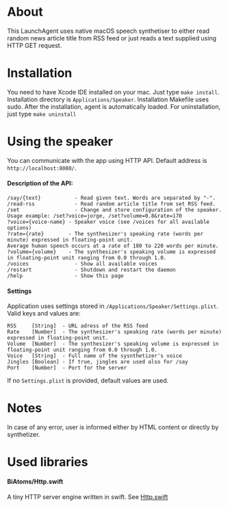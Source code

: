 # About

This LaunchAgent uses native macOS speech synthetiser to either read random news article title from RSS feed or just reads a text supplied using HTTP GET request.

# Installation
You need to have Xcode IDE installed on your mac.
Just type `make install`. Installation directory is `Applications/Speaker`.  Installation Makefile uses sudo. After the installation, agent is automatically loaded.
For uninstallation, just type `make uninstall`

# Using the speaker
You can communicate with the app using HTTP API. Default address is `http://localhost:8080/`.
#### Description of the API:
```
/say/{text}           - Read given text. Words are separated by "-".
/read-rss             - Read random article title from set RSS feed.
/set                  - Change and store configuration of the speaker.
Usage example: /set?voice=jorge, /set?volume=0.8&rate=170
?voice={voice-name} - Speaker voice (see /voices for all available options)
?rate={rate}        - The synthesizer's speaking rate (words per minute) expressed in floating-point unit.
Average human speech occurs at a rate of 180 to 220 words per minute.
?volume={volume}    - The synthesizer's speaking volume is expressed in floating-point unit ranging from 0.0 through 1.0.
/voices               - Show all available voices
/restart              - Shutdown and restart the daemon
/help                 - Show this page
```

#### Settings
Application uses settings stored in `/Applications/Speaker/Settings.plist`. Valid keys and values are:
```
RSS     [String]  - URL adress of the RSS feed
Rate    [Number]  - The synthesizer's speaking rate (words per minute) expressed in floating-point unit.
Volume  [Number]  - The synthesizer's speaking volume is expressed in floating-point unit ranging from 0.0 through 1.0.
Voice   [String]  - Full name of the sysnthetizer's voice
Jingles [Boolean] - If true, jingles are used also for /say
Port    [Number]  - Port for the server
```
If no `Settings.plist` is provided, default values are used.

# Notes
In case of any error, user is informed either by HTML content or directly by synthetizer.

# Used libraries
#### BiAtoms/Http.swift
A tiny HTTP server engine written in swift. See [Http.swift](https://github.com/BiAtoms/Http.swift)
